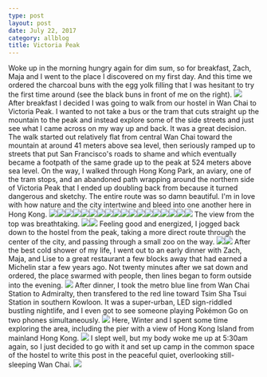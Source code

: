 ```yaml
---
type: post
layout: post
date: July 22, 2017
category: allblog
title: Victoria Peak
---
```


Woke up in the morning hungry again for dim sum, so for breakfast, Zach, Maja and I went to the place I discovered on my first day. And this time we ordered the charcoal buns with the egg yolk filling that I was hesitant to try the first time around (see the black buns in front of me on the right). <img class='post-img' src='{{ "/assets/img/travel/SE_Asia/Day5/IMG_20170722_101007.jpeg" }}'/> After breakfast I decided I was going to walk from our hostel in Wan Chai to Victoria Peak. I wanted to not take a bus or the tram that cuts straight up the mountain to the peak and instead explore some of the side streets and just see what I came across on my way up and back.  It was a great decision. The walk started out relatively flat from central Wan Chai toward the mountain at around 41 meters above sea level, then seriously ramped up to streets that put San Francisco's roads to shame and which eventually became a footpath of the same grade up to the peak at 524 meters above sea level. On the way, I walked through Hong Kong Park, an aviary, one of the tram stops, and an abandoned path wrapping around the northern side of Victoria Peak that I ended up doubling back from because it turned dangerous and sketchy. The entire route was so damn beautiful. I'm in love with how nature and the city intertwine and bleed into one another here in Hong Kong. <img class='post-img' src='{{ "/assets/img/travel/SE_Asia/Day5/IMG_20170722_123729.jpeg" }}'/><img class='post-img' src='{{ "/assets/img/travel/SE_Asia/Day5/IMG_20170722_124019.jpeg" }}'/><img class='post-img' src='{{ "/assets/img/travel/SE_Asia/Day5/IMG_20170722_124516.jpeg" }}'/><img class='post-img' src='{{ "/assets/img/travel/SE_Asia/Day5/IMG_20170722_124743.jpeg" }}'/><img class='post-img' src='{{ "/assets/img/travel/SE_Asia/Day5/IMG_20170722_124858.jpeg" }}'/><img class='post-img' src='{{ "/assets/img/travel/SE_Asia/Day5/IMG_20170722_125245.jpeg" }}'/><img class='post-img' src='{{ "/assets/img/travel/SE_Asia/Day5/IMG_20170722_130048.jpeg" }}'/><img class='post-img' src='{{ "/assets/img/travel/SE_Asia/Day5/IMG_20170722_130744.jpeg" }}'/><img class='post-img' src='{{ "/assets/img/travel/SE_Asia/Day5/IMG_20170722_131315.jpeg" }}'/><img class='post-img' src='{{ "/assets/img/travel/SE_Asia/Day5/IMG_20170722_131804.jpeg" }}'/><img class='post-img' src='{{ "/assets/img/travel/SE_Asia/Day5/IMG_20170722_131938.jpeg" }}'/><img class='post-img' src='{{ "/assets/img/travel/SE_Asia/Day5/IMG_20170722_133201.jpeg" }}'/><img class='post-img' src='{{ "/assets/img/travel/SE_Asia/Day5/IMG_20170722_134652.jpeg" }}'/><img class='post-img' src='{{ "/assets/img/travel/SE_Asia/Day5/IMG_20170722_134733.jpeg" }}'/><img class='post-img' src='{{ "/assets/img/travel/SE_Asia/Day5/IMG_20170722_134850.jpeg" }}'/><img class='post-img' src='{{ "/assets/img/travel/SE_Asia/Day5/IMG_20170722_140923.jpeg" }}'/><img class='post-img' src='{{ "/assets/img/travel/SE_Asia/Day5/IMG_20170722_141225.jpeg" }}'/><img class='post-img' src='{{ "/assets/img/travel/SE_Asia/Day5/IMG_20170722_141517.jpeg" }}'/> The view from the top was breathtaking. <img class='post-img' src='{{ "/assets/img/travel/SE_Asia/Day5/IMG_20170722_142454.jpeg" }}'/><img class='post-img' src='{{ "/assets/img/travel/SE_Asia/Day5/IMG_20170722_143254.jpeg" }}'/> Feeling good and energized, I jogged back down to the hostel from the peak, taking a more direct route through the center of the city, and passing through a small zoo on the way. <img class='post-img' src='{{ "/assets/img/travel/SE_Asia/Day5/IMG_20170722_150140.jpeg" }}'/><img class='post-img' src='{{ "/assets/img/travel/SE_Asia/Day5/IMG_20170722_150859.jpeg" }}'/> After the best cold shower of my life, I went out to an early dinner with Zach, Maja, and Lise to a great restaurant a few blocks away that had earned a Michelin star a few years ago. Not twenty minutes after we sat down and ordered, the place swarmed with people, then lines began to form outside into the evening. <img class='post-img' src='{{ "/assets/img/travel/SE_Asia/Day5/IMG_20170722_175010.jpeg" }}'/> After dinner, I took the metro blue line from Wan Chai Station to Admiralty, then transfered to the red line toward Tsim Sha Tsui Station in southern Kowloon. It was a super-urban, LED sign-riddled bustling nightlife, and I even got to see someone playing Pokémon Go on two phones simultaneously. <img class='post-img' src='{{ "/assets/img/travel/SE_Asia/Day5/IMG_20170722_194053.jpeg" }}'/> Here, Winter and I spent some time exploring the area, including the pier with a view of Hong Kong Island from mainland Hong Kong. <img class='post-img' src='{{ "/assets/img/travel/SE_Asia/Day5/IMG_20170722_213125.jpeg" }}'/> I slept well, but my body woke me up at 5:30am again, so I just decided to go with it and set up camp in the common space of the hostel to write this post in the peaceful quiet, overlooking still-sleeping Wan Chai. <img class='post-img' src='{{ "/assets/img/travel/SE_Asia/Day5/IMG_20170723_061527.jpeg" }}'/>
